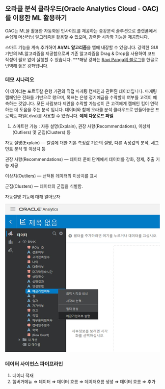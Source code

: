 ## 오라클 분석 클라우드(Oracle Analytics Cloud - OAC)를 이용한 ML 활용하기 

OAC는 ML을 활용한 자동화된 인사이트를 제공하는 증강분석 솔루션으로 플랫폼에서 손쉽게 머신러닝 알고리즘을 활용할 수 있으며, 강력한 시각화 기능을 제공합니다.

 스마트 기능을 계속 추가하여 **AI/ML 알고리즘**을 앱에 내장할 수 있읍니다.
강력한 GUI기반의 ML알고리즘을 제공함으로써 기존 알고리즘을 Drag & Drop을 사용하여 코드 작성이 필요 없이 실행할 수 있습니다.
***해당 강좌는 [Ravi Panga의 블로그](https://medium.com/@prvtej/end-to-end-machine-learning-workflow-on-oracle-analytics-cloud-oac-1045a6296637)를 한글로 번역해 놓은 강좌입니다.

### 데모 시나리오 
이 데이터는 포르투칼 은행 기관의 직접 마케팅 캠페인과 관련된 데이터입니다.
마케팅 캠페인은 전화를 기반으로 했으며, 목표는 은행 정기예금을 수락할지 여부를 고객이 예측하는 것입니다.
모든 사람보다 제안을 수락할 가능성이 큰 고객에게 캠페인 킴이 연락하는 데 도움을 주는 분석 입니다.
데이터와 함께 오라클 분석 클라우드로 만들어놓은 프로젝트 파일(.dva)를 사용할 수 있습니다.
**예제 다운로드 파일**

1. 스마트한 기능 : 자동 설명(Explain), 권장 사항(Recommendations), 이상치(Outliers) 및 군집(Clusters) 등

자동 설명(Explain) — 칼럼에 대한 기본 측정값 기준의 설명, 다른 속성값의 분석, 세그먼트 분석 및 이상치 등

권장 사항(Recommendations) — 데이터 준비 단계에서 데이터를 강화, 정제, 추출 기능 제공

이상치(Outliers) — 선택된 데이터의 이상치를 표시

군집(Clusters) — 데이터의 군집을 식별함.

자동설명 기능에 대해 알아보자
 
![설명](https://github.com/mlsohee/oml4sohee/blob/master/OracleAnalyticsCloud/MachineLearning/img/explain_1.JPG)
 
 
### 데이터 사이언스 파이프라인
1. 데이터 적재
2. 햄버거메뉴 ⇒ 데이터 ⇒ 데이터 흐름 ⇒ 데이터흐름 생성 ⇒ 데이터 흐름 ⇒ 추가


<!--stackedit_data:
eyJoaXN0b3J5IjpbMTA2NjE1ODg2OSwtMjA1MzMxODIxNiw2Nj
k5MjQ3NDNdfQ==
-->